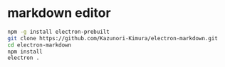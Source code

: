 # markdown editor

```sh
npm -g install electron-prebuilt
git clone https://github.com/Kazunori-Kimura/electron-markdown.git
cd electron-markdown
npm install
electron .
```
